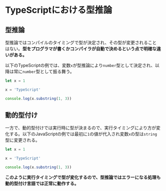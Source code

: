 # TypeScriptにおける型推論

## 型推論

型推論ではコンパイルのタイミングで型が決定され、その型が変更されることはない。**型をプログラマが書くかコンパイラが自動で決めるという点で明確な違いがある。**

以下のTypeScriptの例では、変数`x`が型推論により`number`型として決定され、以降は常に`number`型として振る舞う。

```ts
let x = 1

x = 'TypeScript'

console.log(x.substring(1, 3))
```

## 動的型付け

一方で、動的型付けでは実行時に型が決まるので、実行タイミングにより方が変化する。以下のJavaScriptの例では最初に`1`の値が代入され変数`x`の型は`string`型に変更される。

```js
let x = 1

x = 'TypeScript'

console.log(x.substring(1, 3))
```

**このように実行タイミングで型が変化するので、型推論ではエラーになる処理も動的型付け言語では正常に動作する。**